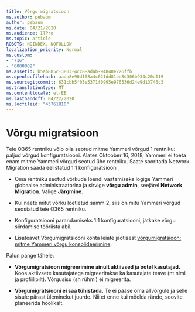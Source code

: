 ```yaml
---
title: Võrgu migratsioon
ms.author: pebaum
author: pebaum
ms.date: 04/21/2020
ms.audience: ITPro
ms.topic: article
ROBOTS: NOINDEX, NOFOLLOW
localization_priority: Normal
ms.custom:
- "716"
- "6000002"
ms.assetid: b5ab885c-3803-4cc8-adab-94848e226ffb
ms.openlocfilehash: aada8e90d168a4c621dd81ee8d306b934c20d119
ms.sourcegitcommit: 631cbb5f03e5371f0995e976536d24e9d13746c3
ms.translationtype: MT
ms.contentlocale: et-EE
ms.lasthandoff: 04/22/2020
ms.locfileid: "43761810"
---
```

# <a name="network-migration"></a>Võrgu migratsioon

Teie O365 rentniku võib olla seotud mitme Yammeri võrgud 1 rentniku: paljud võrgud konfiguratsiooni. Alates Oktoober 16, 2018, Yammeri ei toeta enam mitme Yammeri võrgud seotud ühe rentniku. Saate sooritada Network Migration saada eelistatud 1:1 konfiguratsiooni.
  
- Oma rentniku seotud võrkude loendi vaatamiseks logige Yammeri globaalse administraatorina ja sirvige **võrgu admin**, seejärel **Network Migration**. Valige **Järgmine**.

- Kui näete mitut võrku loetletud samm 2, siis on mitu Yammeri võrgud seostatud teie O365 rentniku.

- Konfiguratsiooni parandamiseks 1:1 konfiguratsiooni, jätkake võrgu siirdamise tööriista abil.

- Lisateavet Võrgumigratsiooni kohta leiate jaotisest [võrgumigratsioon: mitme Yammeri võrgu konsolideerimine](https://docs.microsoft.com/yammer/configure-your-yammer-network/consolidate-multiple-yammer-networks).

Palun pange tähele:
  
- **Võrgumigratsioon migreerimine ainult aktiivsed ja ootel kasutajad.** Koos aktiivsete kasutajatega migreeritakse ka kasutajate teave (nt nimi ja profiilipilt). Võrgusisu (sh rühmi) ei migreerita.

- **Võrgumigratsiooni ei saa tühistada.** Te ei pääse oma allvõrgule ja selle sisule pärast üleminekut juurde. Nii et enne kui mõelda rände, soovite planeerida hoolikalt.
